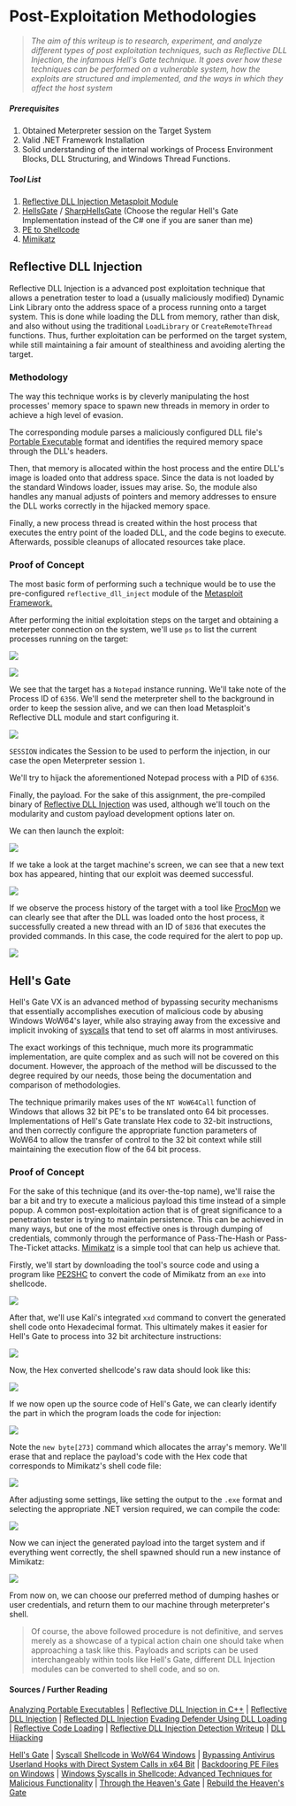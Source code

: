 # Post-Exploitation Methodologies

> *The aim of this writeup is to research, experiment, and analyze different types of post exploitation techniques, such as Reflective DLL Injection, the infamous Hell's Gate technique. It goes over how these techniques can be performed on a vulnerable system, how the exploits are structured and implemented, and the ways in which they affect the host system*

##### Prerequisites
1) Obtained Meterpreter session on the Target System
2) Valid .NET Framework Installation
3) Solid understanding of the internal workings of Process Environment Blocks, DLL Structuring, and Windows Thread Functions.

##### Tool List
1) [Reflective DLL Injection Metasploit Module](https://github.com/stephenfewer/ReflectiveDLLInjection/tree/master)
2) [HellsGate](https://github.com/am0nsec/HellsGate) / [SharpHellsGate](https://github.com/am0nsec/SharpHellsGate) (Choose the regular Hell's Gate Implementation instead of the C# one if you are saner than me)
3) [PE to Shellcode](https://github.com/hasherezade/pe_to_shellcode)
4) [Mimikatz](https://github.com/ParrotSec/mimikatz)

## Reflective DLL Injection

Reflective DLL Injection is a advanced post exploitation technique that allows a penetration tester to load a (usually maliciously modified) Dynamic Link Library onto the address space of a process running onto a target system. This is done while loading the DLL from memory, rather than disk, and also without using the traditional `LoadLibrary` or `CreateRemoteThread` functions. Thus, further exploitation can be performed on the target system, while still maintaining a fair amount of stealthiness and avoiding alerting the target.

### Methodology

The way this technique works is by cleverly manipulating the host processes' memory space to spawn new threads in memory in order to achieve a high level of evasion.

The corresponding module parses a maliciously configured DLL file's [Portable Executable](https://tech-zealots.com/malware-analysis/pe-portable-executable-structure-malware-analysis-part-2/) format and identifies the required memory space through the DLL's headers.

Then, that memory is allocated within the host process and the entire DLL's image is loaded onto that address space. Since the data is not loaded by the standard Windows loader, issues may arise. So, the module also handles any manual adjusts of pointers and memory addresses to ensure the DLL works correctly in the hijacked memory space.

Finally, a new process thread is created within the host process that executes the entry point of the loaded DLL, and the code begins to execute. Afterwards, possible cleanups of allocated resources take place.

### Proof of Concept

The most basic form of performing such a technique would be to use the pre-configured `reflective_dll_inject` module of the [Metasploit Framework.](https://www.metasploit.com/)

After performing the initial exploitation steps on the target and obtaining a meterpeter connection on the system, we'll use `ps` to list the current processes running on the target:

![](Screenshots/shell.png)

![](Screenshots/pidFind.png)

We see that the target has a `Notepad` instance running. We'll take note of the Process ID of `6356`. We'll send the meterpreter shell to the background in order to keep the session alive, and we can then load Metasploit's Reflective DLL module and start configuring it.

![](Screenshots/options.png)

`SESSION` indicates the Session to be used to perform the injection, in our case the open Meterpreter session `1`.

We'll try to hijack the aforementioned Notepad process with a PID of `6356`.

Finally, the payload. For the sake of this assignment, the pre-compiled binary of [Reflective DLL Injection](https://github.com/stephenfewer/ReflectiveDLLInjection/blob/master/bin/reflective_dll.x64.dll) was used, although we'll touch on the modularity and custom payload development options later on.

We can then launch the exploit:

![](Screenshots/exploitComplete.png)

If we take a look at the target machine's screen, we can see that a new text box has appeared, hinting that our exploit was deemed successful.

![](Screenshots/success.png)

If we observe the process history of the target with a tool like [ProcMon](https://learn.microsoft.com/en-us/sysinternals/downloads/procmon) we can clearly see that after the DLL was loaded onto the host process, it successfully created a new thread with an ID of `5836` that executes the provided commands. In this case, the code required for the alert to pop up.

![](Screenshots/procMonitor.png)

## Hell's Gate

Hell's Gate VX is an advanced method of bypassing security mechanisms that essentially accomplishes execution of malicious code by abusing Windows WoW64's layer, while also straying away from the excessive and implicit invoking of [syscalls](https://www.geeksforgeeks.org/introduction-of-system-call/) that tend to set off alarms in most antiviruses.

The exact workings of this technique, much more its programmatic implementation, are quite complex and as such will not be covered on this document. However, the approach of the method will be discussed to the degree required by our needs, those being the documentation and comparison of methodologies.

The technique primarily makes uses of the `NT WoW64Call` function of Windows that allows 32 bit PE's to be translated onto 64 bit processes. Implementations of Hell's Gate translate Hex code to 32-bit instructions, and then correctly configure the appropriate function parameters of WoW64 to allow the transfer of control to the 32 bit context while still maintaining the execution flow of the 64 bit process.

### Proof of Concept

For the sake of this technique (and its over-the-top name), we'll raise the bar a bit and try to execute a malicious payload this time instead of a simple popup. A common post-exploitation action that is of great significance to a penetration tester is trying to maintain persistence. This can be achieved in many ways, but one of the most effective ones is through dumping of credentials, commonly through the performance of Pass-The-Hash or Pass-The-Ticket attacks. [Mimikatz](https://www.varonis.com/blog/what-is-mimikatz) is a simple tool that can help us achieve that.

Firstly, we'll start by downloading the tool's source code and using a program like [PE2SHC](https://github.com/hasherezade/pe_to_shellcode) to convert the code of Mimikatz from an `exe` into shellcode.

![](Screenshots/convertingMimi.png)

After that, we'll use Kali's integrated `xxd` command to convert the generated shell code onto Hexadecimal format. This ultimately makes it easier for Hell's Gate to process into 32 bit architecture instructions:

![](Screenshots/convertingXxd.png)

Now, the Hex converted shellcode's raw data should look like this:

![](Screenshots/mimiHex.png)

If we now open up the source code of Hell's Gate, we can clearly identify the part in which the program loads the code for injection:

![](Screenshots/hellsGateSource.png)

Note the `new byte[273]` command which allocates the array's memory. We'll erase that and replace the payload's code with the Hex code that corresponds to Mimikatz's shell code file:

![](Screenshots/hellsGateCode.png)

After adjusting some settings, like setting the output to the `.exe` format and selecting the appropriate .NET version required, we can compile the code:

![](Screenshots/dllBuild.png)

Now we can inject the generated payload into the target system and if everything went correctly, the shell spawned should run a new instance of Mimikatz:

![](Screenshots/mimi.png)

From now on, we can choose our preferred method of dumping hashes or user credentials, and return them to our machine through meterpreter's shell.

> Of course, the above followed procedure is not definitive, and serves merely as a showcase of a typical action chain one should take when approaching a task like this. Payloads and scripts can be used interchangeably within tools like Hell's Gate, different DLL Injection modules can be converted to shell code, and so on. 

#### Sources / Further Reading


[Analyzing Portable Executables](https://www.hackercoolmagazine.com/analysis-of-portable-executable-files-with-peframe/) | [Reflective DLL Injection in C++](https://depthsecurity.com/blog/reflective-dll-injection-in-c) | [Reflective DLL Injection](https://unprotect.it/technique/reflective-dll-injection/) | [Reflected DLL Injection](https://www.exploit-db.com/docs/english/13007-reflective-dll-injection.pdf)
[Evading Defender Using DLL Loading](https://capturethetalent.co.uk/evading-defender-using-reflective-dll-loading/) | [Reflective Code Loading](https://attack.mitre.org/techniques/T1620/) | [Reflective DLL Injection Detection Writeup](https://www.hackthebox.com/blog/reflection-ca-ctf-2022-forensics-writeup) | [DLL Hijacking](https://book.hacktricks.xyz/windows-hardening/windows-local-privilege-escalation/dll-hijacking)

[Hell's Gate](https://vxug.fakedoma.in/papers/VXUG/Exclusive/HellsGate.pdf) | [Syscall Shellcode in WoW64 Windows](https://media.defcon.org/DEF%20CON%2030/DEF%20CON%2030%20presentations/Tarek%20Abdelmotaleb%20%20%20Dr.%20Bramwell%20Brizendine%20-%20Weaponizing%20Windows%20Syscalls%20as%20Modern%2032-bit%20Shellcode%20-%20paper.pdf) | [Bypassing Antivirus Userland Hooks with Direct System Calls in x64 Bit](https://0x00sec.org/t/bypassing-antivirus-userland-hooks-with-direct-system-calls-in-x64-bit-with-syswow64/27998)  | [Backdooring PE Files on Windows](https://resources.infosecinstitute.com/topics/hacking/back-dooring-pe-files-windows/) | [Windows Syscalls in Shellcode: Advanced Techniques for Malicious Functionality](https://conference.hitb.org/hitbsecconf2023ams/materials/D1T2%20-%20Windows%20Syscalls%20in%20Shellcode%20-%20Advanced%20Techniques%20for%20Malicious%20Functionality%20-%20Bramwell%20Brizendine.pdf)  | [Through the Heaven's Gate](https://mark.rxmsolutions.com/through-the-heavens-gate/)  | [Rebuild the Heaven's Gate](https://speakerdeck.com/aaaddress1/rebuild-the-heavens-gate-from-32-bit-hell-back-to-heaven-wonderland)

